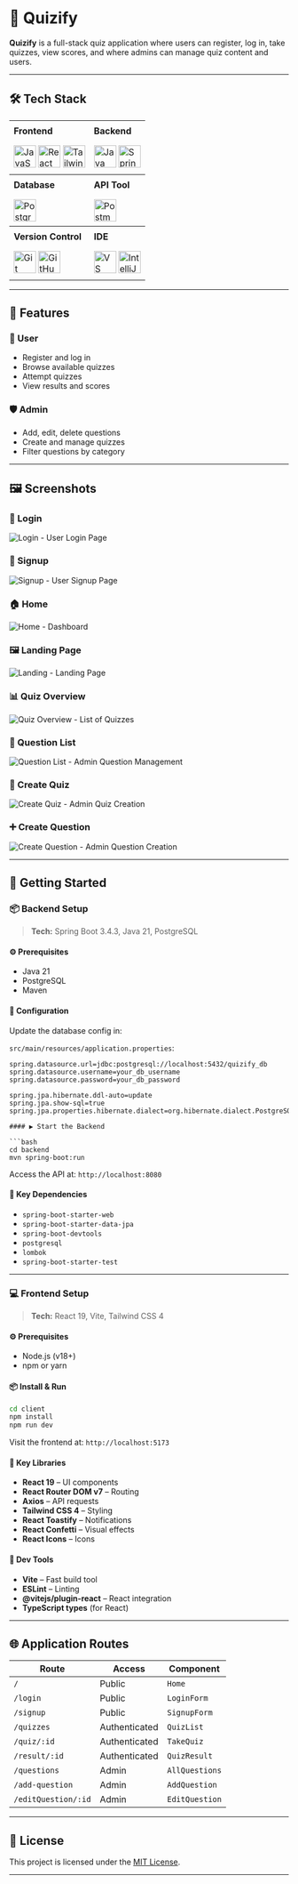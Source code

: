 # 🎯 Quizify

**Quizify** is a full-stack quiz application where users can register, log in, take quizzes, view scores, and where admins can manage quiz content and users.

---

## 🛠️ Tech Stack

<table style="border: none; border-collapse: collapse;">
  <tr>
    <th style="text-align: left; padding: 8px;">Frontend</th>
    <th style="text-align: left; padding: 8px;">Backend</th>
  </tr>
  <tr>
    <td style="padding: 8px;">
      <img height="40" src="https://img.icons8.com/color/48/000000/javascript.png" alt="JavaScript"/>
      <img height="40" src="https://img.icons8.com/?size=100&id=CIAZz2CYc6Kc&format=png" alt="React"/>
      <img height="40" src="https://img.icons8.com/?size=100&id=t4YbEbA834uH&format=png" alt="Tailwind CSS"/>
    </td>
    <td style="padding: 8px;">
      <img height="40" src="https://img.icons8.com/color/48/000000/java-coffee-cup-logo.png" alt="Java"/>
      <img height="40" src="https://img.icons8.com/color/48/000000/spring-logo.png" alt="Spring Boot"/>
    </td>
  </tr>
  <tr>
    <th style="text-align: left; padding: 8px;">Database</th>
    <th style="text-align: left; padding: 8px;">API Tool</th>
  </tr>
  <tr>
    <td style="padding: 8px;">
      <img height="40" src="https://img.icons8.com/color/48/000000/postgreesql.png" alt="PostgreSQL"/>
    </td>
    <td style="padding: 8px;">
      <img height="40" src="https://github.com/user-attachments/assets/7fc506fa-3da7-4de0-aa1e-5dc12a9062f9" alt="Postman"/>
    </td>
  </tr>
  <tr>
    <th style="text-align: left; padding: 8px;">Version Control</th>
    <th style="text-align: left; padding: 8px;">IDE</th>
  </tr>
  <tr>
    <td style="padding: 8px;">
      <img height="40" src="https://img.icons8.com/color/50/000000/git.png" alt="Git"/>
      <img height="40" src="https://img.icons8.com/color/50/000000/github.png" alt="GitHub"/>
    </td>
    <td style="padding: 8px;">
      <img height="40" src="https://img.icons8.com/color/48/000000/visual-studio-code-2019.png" alt="VS Code"/>
      <img height="40" src="https://img.icons8.com/color/48/intellij-idea.png" alt="IntelliJ IDEA"/>
    </td>
  </tr>
</table>

---

## 🧠 Features

### 👥 User
- Register and log in
- Browse available quizzes
- Attempt quizzes
- View results and scores

### 🛡️ Admin
- Add, edit, delete questions
- Create and manage quizzes
- Filter questions by category

---

## 🖼️ Screenshots

### 🔐 Login  
![Login - User Login Page](Quizify/Snaps/Login.png "Login Screen")

### 📝 Signup  
![Signup - User Signup Page](Quizify/Snaps/Signup.png "Signup Screen")

### 🏠 Home  
![Home - Dashboard](Quizify/Snaps/Home.png "Home Screen")

### 🖼️ Landing Page  
![Landing - Landing Page](Quizify/Snaps/Lander.png "Landing Page")

### 📊 Quiz Overview  
![Quiz Overview - List of Quizzes](Quizify/Snaps/QuizView.png "Quiz Overview")

### 📄 Question List  
![Question List - Admin Question Management](Quizify/Snaps/QnList.png "Question List")

### 🧩 Create Quiz  
![Create Quiz - Admin Quiz Creation](Quizify/Snaps/CreateQuiz.png "Create Quiz")

### ➕ Create Question  
![Create Question - Admin Question Creation](Quizify/Snaps/CreateQn.png "Create Question")

---


## 🚀 Getting Started

### 📦 Backend Setup

> **Tech:** Spring Boot 3.4.3, Java 21, PostgreSQL

#### ⚙️ Prerequisites
- Java 21
- PostgreSQL
- Maven

#### 🔧 Configuration

Update the database config in:

`src/main/resources/application.properties`:

```properties
spring.datasource.url=jdbc:postgresql://localhost:5432/quizify_db
spring.datasource.username=your_db_username
spring.datasource.password=your_db_password

spring.jpa.hibernate.ddl-auto=update
spring.jpa.show-sql=true
spring.jpa.properties.hibernate.dialect=org.hibernate.dialect.PostgreSQLDialect

#### ▶️ Start the Backend

```bash
cd backend
mvn spring-boot:run
```

Access the API at: `http://localhost:8080`

#### 📁 Key Dependencies

* `spring-boot-starter-web`
* `spring-boot-starter-data-jpa`
* `spring-boot-devtools`
* `postgresql`
* `lombok`
* `spring-boot-starter-test`

---

### 💻 Frontend Setup

> **Tech:** React 19, Vite, Tailwind CSS 4

#### ⚙️ Prerequisites

* Node.js (v18+)
* npm or yarn

#### 📦 Install & Run

```bash
cd client
npm install
npm run dev
```

Visit the frontend at: `http://localhost:5173`

#### 📁 Key Libraries

* **React 19** – UI components
* **React Router DOM v7** – Routing
* **Axios** – API requests
* **Tailwind CSS 4** – Styling
* **React Toastify** – Notifications
* **React Confetti** – Visual effects
* **React Icons** – Icons

#### 🧪 Dev Tools

* **Vite** – Fast build tool
* **ESLint** – Linting
* **@vitejs/plugin-react** – React integration
* **TypeScript types** (for React)

---

## 🌐 Application Routes

| Route               | Access        | Component      |
| ------------------- | ------------- | -------------- |
| `/`                 | Public        | `Home`         |
| `/login`            | Public        | `LoginForm`    |
| `/signup`           | Public        | `SignupForm`   |
| `/quizzes`          | Authenticated | `QuizList`     |
| `/quiz/:id`         | Authenticated | `TakeQuiz`     |
| `/result/:id`       | Authenticated | `QuizResult`   |
| `/questions`        | Admin         | `AllQuestions` |
| `/add-question`     | Admin         | `AddQuestion`  |
| `/editQuestion/:id` | Admin         | `EditQuestion` |

---

## 📄 License

This project is licensed under the [MIT License](LICENSE).

---
